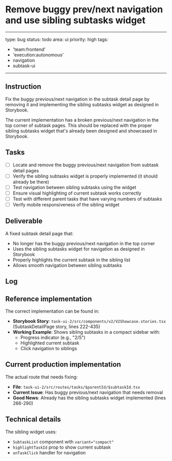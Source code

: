 # Remove buggy prev/next navigation and use sibling subtasks widget

---
type: bug
status: todo
area: ui
priority: high
tags:
  - 'team:frontend'
  - 'execution:autonomous'
  - navigation
  - subtask-ui
---


## Instruction
Fix the buggy previous/next navigation in the subtask detail page by removing it and implementing the sibling subtasks widget as designed in Storybook.

The current implementation has a broken previous/next navigation in the top corner of subtask pages. This should be replaced with the proper sibling subtasks widget that's already been designed and showcased in Storybook.

## Tasks
- [ ] Locate and remove the buggy previous/next navigation from subtask detail pages
- [ ] Verify the sibling subtasks widget is properly implemented (it should already be there)
- [ ] Test navigation between sibling subtasks using the widget
- [ ] Ensure visual highlighting of current subtask works correctly
- [ ] Test with different parent tasks that have varying numbers of subtasks
- [ ] Verify mobile responsiveness of the sibling widget

## Deliverable
A fixed subtask detail page that:
- No longer has the buggy previous/next navigation in the top corner
- Uses the sibling subtasks widget for navigation as designed in Storybook
- Properly highlights the current subtask in the sibling list
- Allows smooth navigation between sibling subtasks

## Log

## Reference implementation
The correct implementation can be found in:
- **Storybook Story**: `task-ui-2/src/components/v2/V2Showcase.stories.tsx` (SubtaskDetailPage story, lines 222-435)
- **Working Example**: Shows sibling subtasks in a compact sidebar with:
  - Progress indicator (e.g., "2/5")
  - Highlighted current subtask
  - Click navigation to siblings

## Current production implementation
The actual route that needs fixing:
- **File**: `task-ui-2/src/routes/tasks/$parentId/$subtaskId.tsx`
- **Current Issue**: Has buggy previous/next navigation that needs removal
- **Good News**: Already has the sibling subtasks widget implemented (lines 266-290)

## Technical details
The sibling widget uses:
- `SubtaskList` component with `variant="compact"`
- `highlightTaskId` prop to show current subtask
- `onTaskClick` handler for navigation
